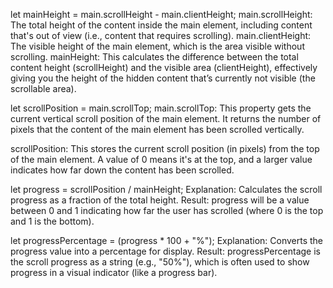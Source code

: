 let mainHeight = main.scrollHeight - main.clientHeight;
main.scrollHeight: The total height of the content inside the main element, including content that's out of view (i.e., content that requires scrolling).
main.clientHeight: The visible height of the main element, which is the area visible without scrolling.
mainHeight: This calculates the difference between the total content height (scrollHeight) and the visible area (clientHeight), effectively giving you the height of the hidden content that’s currently not visible (the scrollable area).


let scrollPosition = main.scrollTop;
main.scrollTop: This property gets the current vertical scroll position of the main element. It returns the number of pixels that the content of the main element has been scrolled vertically.

scrollPosition: This stores the current scroll position (in pixels) from the top of the main element. A value of 0 means it's at the top, and a larger value indicates how far down the content has been scrolled.


let progress = scrollPosition / mainHeight;
Explanation: Calculates the scroll progress as a fraction of the total height.
Result: progress will be a value between 0 and 1 indicating how far the user has scrolled (where 0 is the top and 1 is the bottom).

let progressPercentage = (progress * 100 + "%");
Explanation: Converts the progress value into a percentage for display.
Result: progressPercentage is the scroll progress as a string (e.g., "50%"), which is often used to show progress in a visual indicator (like a progress bar).